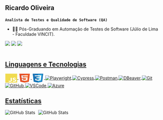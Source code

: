 ## Ricardo Oliveira 

**`Analista de Testes e Qualidade de Software (QA)`** 
- 👨‍🎓 Pós-Graduando em Automação de Testes de Software (Júlio de Lima - Faculdade VINCIT).

<div> 
  <a href="https://www.linkedin.com/in/paulo-ricardo-oliveira-dos-santos-30374b11a/" target="_blank"><img src="https://img.shields.io/badge/-LinkedIn-%230077B5?style=for-the-badge&logo=linkedin&logoColor=white" target="_blank"></a> 
  <a href = "mailto:ricardooliveiraadvpb@gmail.com"><img src="https://img.shields.io/badge/-Gmail-%23333?style=for-the-badge&logo=Gmail&logoColor=white" target="_blank"></a>
  <a href="https://t.me/RicardoOliveira89" target="_blank" class="float"><img src="https://img.shields.io/badge/-Telegram-%230077B5?style=for-the-badge&logo=telegram&logoColor=white%22%20target=%22_blank%22">
</div>

 
<div style="display: inline_block"><br>
  
  ## Linguagens e Tecnologias
  
  <img align="center" alt="Javascript" title="Javascript" height="30" width="40" src="https://raw.githubusercontent.com/devicons/devicon/master/icons/javascript/javascript-plain.svg">
  <img align="center" alt="HTML" title="HTML" height="30" width="40" src="https://raw.githubusercontent.com/devicons/devicon/master/icons/html5/html5-original.svg">
  <img align="center" alt="CSS" title="CSS" height="30" width="40" src="https://raw.githubusercontent.com/devicons/devicon/master/icons/css3/css3-original.svg">
  <img align="center" alt="Playwright" title="Playwright" height="30" width="40" src="https://cdn.jsdelivr.net/gh/devicons/devicon@latest/icons/playwright/playwright-original.svg">
  <img align="center" alt="Cypress" title="Cypress" height="30" width="40" src="https://cdn.jsdelivr.net/gh/devicons/devicon@latest/icons/cypressio/cypressio-original.svg">
  <img align="center" alt="Postman" title="Postman" height="30" width="40" src="https://cdn.jsdelivr.net/gh/devicons/devicon@latest/icons/postman/postman-original.svg">
  <img align="center" alt="DBeaver" title="DBeaver" height="30" width="40" src="https://cdn.jsdelivr.net/gh/devicons/devicon@latest/icons/dbeaver/dbeaver-original.svg">
  <img align="center" alt="Git" title="Git" height="30" width="40" src="https://cdn.jsdelivr.net/gh/devicons/devicon@latest/icons/git/git-original-wordmark.svg">
  <img align="center" alt="GitHub" title="GitHub" height="30" width="40" src="https://cdn.jsdelivr.net/gh/devicons/devicon@latest/icons/github/github-original-wordmark.svg">
  <img align="center" alt="VSCode" height="30" title="VSCode" width="40" src="https://cdn.jsdelivr.net/gh/devicons/devicon@latest/icons/vscode/vscode-original-wordmark.svg">
  <img align="center" alt="Azure" height="30" title="Azuredevops" width="40" src="https://cdn.jsdelivr.net/gh/devicons/devicon@latest/icons/azuredevops/azuredevops-original.svg">
  
</div>


## Estatísticas

<img
  align="left"
  alt="GitHub Stats"
  height="140"
  style="padding-right: 10px;"
  src="https://github-readme-stats.vercel.app/api?username=RicardoOliveira89&show_icons=true&theme=tokyonight&include_all_commits=true&locale=pt-br"
/>
<img
  align="left"
  alt="GitHub Stats"
  height="140"
  style="padding-right: 10px;"
  src="https://github-readme-stats.vercel.app/api/top-langs/?username=RicardoOliveira89&theme=tokyonight&layout=compact&custom_title=Tecnologias&langs_count=9"
/>
